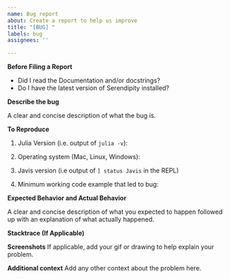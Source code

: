 ```yaml
---
name: Bug report
about: Create a report to help us improve
title: "[BUG] "
labels: bug
assignees: ''

---
```


**Before Filing a Report**

- Did I read the Documentation and/or docstrings?
- Do I have the latest version of Serendipity installed? 

**Describe the bug**

A clear and concise description of what the bug is.

**To Reproduce**

1. Julia Version (i.e. output of `julia -v`):

2. Operating system (Mac, Linux, Windows):

3. Javis version (i.e output of `] status Javis` in the REPL)

4. Minimum working code example that led to bug:

**Expected Behavior and Actual Behavior**

A clear and concise description of what you expected to happen followed up with an explanation of what actually happened.

**Stacktrace (If Applicable)**

**Screenshots**
If applicable, add your gif or drawing to help explain your problem.

**Additional context**
Add any other context about the problem here.
